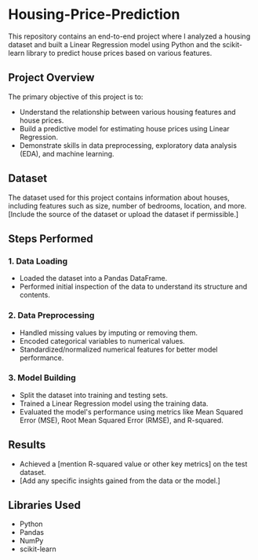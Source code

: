 # Housing-Price-Prediction

This repository contains an end-to-end project where I analyzed a housing dataset and built a Linear Regression model using Python and the scikit-learn library to predict house prices based on various features.

## Project Overview
The primary objective of this project is to:
- Understand the relationship between various housing features and house prices.
- Build a predictive model for estimating house prices using Linear Regression.
- Demonstrate skills in data preprocessing, exploratory data analysis (EDA), and machine learning.

## Dataset
The dataset used for this project contains information about houses, including features such as size, number of bedrooms, location, and more. [Include the source of the dataset or upload the dataset if permissible.]

## Steps Performed

### 1. Data Loading
- Loaded the dataset into a Pandas DataFrame.
- Performed initial inspection of the data to understand its structure and contents.

### 2. Data Preprocessing
- Handled missing values by imputing or removing them.
- Encoded categorical variables to numerical values.
- Standardized/normalized numerical features for better model performance.

### 3. Model Building
- Split the dataset into training and testing sets.
- Trained a Linear Regression model using the training data.
- Evaluated the model's performance using metrics like Mean Squared Error (MSE), Root Mean Squared Error (RMSE), and R-squared.

## Results
- Achieved a [mention R-squared value or other key metrics] on the test dataset.
- [Add any specific insights gained from the data or the model.]

## Libraries Used
- Python
- Pandas
- NumPy
- scikit-learn

